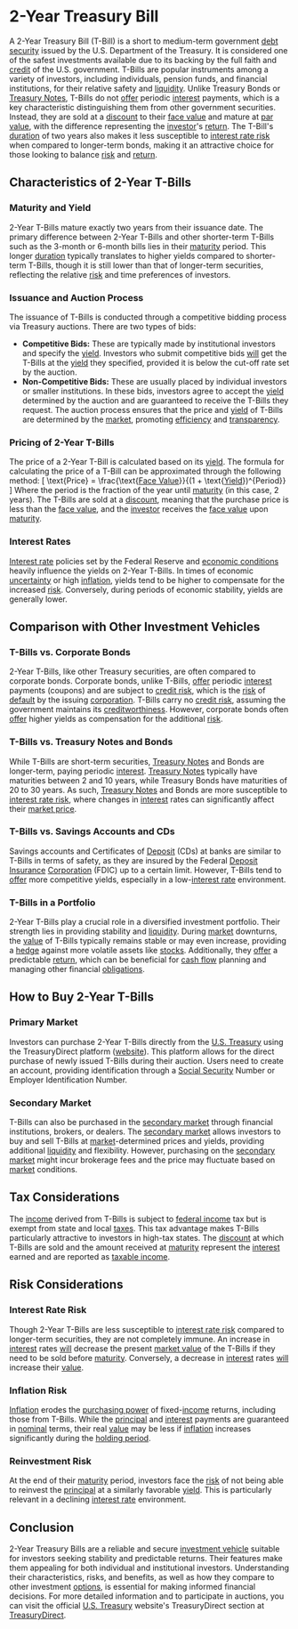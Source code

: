 # 2-Year Treasury Bill
A 2-Year Treasury Bill (T-Bill) is a short to medium-term government [debt security](../d/debt_security.md) issued by the U.S. Department of the Treasury. It is considered one of the safest investments available due to its backing by the full faith and [credit](../c/credit.md) of the U.S. government. T-Bills are popular instruments among a variety of investors, including individuals, pension funds, and financial institutions, for their relative safety and [liquidity](../l/liquidity.md). 
Unlike Treasury Bonds or [Treasury Notes](../t/treasury_notes.md), T-Bills do not [offer](../o/offer.md) periodic [interest](../i/interest.md) payments, which is a key characteristic distinguishing them from other government securities. Instead, they are sold at a [discount](../d/discount.md) to their [face value](../f/face_value.md) and mature at [par value](../p/par_value.md), with the difference representing the [investor](../i/investor.md)'s [return](../r/return.md). The T-Bill's [duration](../d/duration.md) of two years also makes it less susceptible to [interest rate risk](../i/interest_rate_risk.md) when compared to longer-term bonds, making it an attractive choice for those looking to balance [risk](../r/risk.md) and [return](../r/return.md).
## Characteristics of 2-Year T-Bills
### Maturity and Yield
2-Year T-Bills mature exactly two years from their issuance date. The primary difference between 2-Year T-Bills and other shorter-term T-Bills such as the 3-month or 6-month bills lies in their [maturity](../m/maturity.md) period. This longer [duration](../d/duration.md) typically translates to higher yields compared to shorter-term T-Bills, though it is still lower than that of longer-term securities, reflecting the relative [risk](../r/risk.md) and time preferences of investors.
### Issuance and Auction Process
The issuance of T-Bills is conducted through a competitive bidding process via Treasury auctions. There are two types of bids:
- **Competitive Bids:** These are typically made by institutional investors and specify the [yield](../y/yield.md). Investors who submit competitive bids [will](../w/will.md) get the T-Bills at the [yield](../y/yield.md) they specified, provided it is below the cut-off rate set by the auction.
- **Non-Competitive Bids:** These are usually placed by individual investors or smaller institutions. In these bids, investors agree to accept the [yield](../y/yield.md) determined by the auction and are guaranteed to receive the T-Bills they request.
The auction process ensures that the price and [yield](../y/yield.md) of T-Bills are determined by the [market](../m/market.md), promoting [efficiency](../e/efficiency.md) and [transparency](../t/transparency.md).
### Pricing of 2-Year T-Bills
The price of a 2-Year T-Bill is calculated based on its [yield](../y/yield.md). The formula for calculating the price of a T-Bill can be approximated through the following method:
\[ \text{Price} = \frac{\text{[Face Value](../f/face_value.md)}}{(1 + \text{[Yield](../y/yield.md)})^{Period}} \]
Where the period is the fraction of the year until [maturity](../m/maturity.md) (in this case, 2 years). The T-Bills are sold at a [discount](../d/discount.md), meaning that the purchase price is less than the [face value](../f/face_value.md), and the [investor](../i/investor.md) receives the [face value](../f/face_value.md) upon [maturity](../m/maturity.md).
### Interest Rates
[Interest rate](../i/interest_rate.md) policies set by the Federal Reserve and [economic conditions](../e/economic_conditions.md) heavily influence the yields on 2-Year T-Bills. In times of economic [uncertainty](../u/uncertainty_in_trading.md) or high [inflation](../i/inflation.md), yields tend to be higher to compensate for the increased [risk](../r/risk.md). Conversely, during periods of economic stability, yields are generally lower.
## Comparison with Other Investment Vehicles
### T-Bills vs. Corporate Bonds
2-Year T-Bills, like other Treasury securities, are often compared to corporate bonds. Corporate bonds, unlike T-Bills, [offer](../o/offer.md) periodic [interest](../i/interest.md) payments (coupons) and are subject to [credit risk](../c/credit_risk.md), which is the [risk](../r/risk.md) of [default](../d/default.md) by the issuing [corporation](../c/corporation.md). T-Bills carry no [credit risk](../c/credit_risk.md), assuming the government maintains its [creditworthiness](../c/creditworthiness.md). However, corporate bonds often [offer](../o/offer.md) higher yields as compensation for the additional [risk](../r/risk.md).
### T-Bills vs. Treasury Notes and Bonds
While T-Bills are short-term securities, [Treasury Notes](../t/treasury_notes.md) and Bonds are longer-term, paying periodic [interest](../i/interest.md). [Treasury Notes](../t/treasury_notes.md) typically have maturities between 2 and 10 years, while Treasury Bonds have maturities of 20 to 30 years. As such, [Treasury Notes](../t/treasury_notes.md) and Bonds are more susceptible to [interest rate risk](../i/interest_rate_risk.md), where changes in [interest](../i/interest.md) rates can significantly affect their [market price](../m/market_price.md).
### T-Bills vs. Savings Accounts and CDs
Savings accounts and Certificates of [Deposit](../d/deposit.md) (CDs) at banks are similar to T-Bills in terms of safety, as they are insured by the Federal [Deposit](../d/deposit.md) [Insurance](../i/insurance.md) [Corporation](../c/corporation.md) (FDIC) up to a certain limit. However, T-Bills tend to [offer](../o/offer.md) more competitive yields, especially in a low-[interest rate](../i/interest_rate.md) environment.
### T-Bills in a Portfolio
2-Year T-Bills play a crucial role in a diversified investment portfolio. Their strength lies in providing stability and [liquidity](../l/liquidity.md). During [market](../m/market.md) downturns, the [value](../v/value.md) of T-Bills typically remains stable or may even increase, providing a [hedge](../h/hedge.md) against more volatile assets like [stocks](../s/stock.md). Additionally, they [offer](../o/offer.md) a predictable [return](../r/return.md), which can be beneficial for [cash flow](../c/cash_flow.md) planning and managing other financial [obligations](../o/obligation.md).
## How to Buy 2-Year T-Bills
### Primary Market
Investors can purchase 2-Year T-Bills directly from the [U.S. Treasury](../u/u.s._treasury.md) using the TreasuryDirect platform ([website](https://www.treasurydirect.gov)). This platform allows for the direct purchase of newly issued T-Bills during their auction. Users need to create an account, providing identification through a [Social Security](../s/social_security.md) Number or Employer Identification Number.
### Secondary Market
T-Bills can also be purchased in the [secondary market](../s/secondary_market.md) through financial institutions, brokers, or dealers. The [secondary market](../s/secondary_market.md) allows investors to buy and sell T-Bills at [market](../m/market.md)-determined prices and yields, providing additional [liquidity](../l/liquidity.md) and flexibility. However, purchasing on the [secondary market](../s/secondary_market.md) might incur brokerage fees and the price may fluctuate based on [market](../m/market.md) conditions.
## Tax Considerations
The [income](../i/income.md) derived from T-Bills is subject to [federal income](../f/federal_income.md) tax but is exempt from state and local [taxes](../t/taxes.md). This tax advantage makes T-Bills particularly attractive to investors in high-tax states. The [discount](../d/discount.md) at which T-Bills are sold and the amount received at [maturity](../m/maturity.md) represent the [interest](../i/interest.md) earned and are reported as [taxable income](../t/taxable_income.md).
## Risk Considerations
### Interest Rate Risk
Though 2-Year T-Bills are less susceptible to [interest rate risk](../i/interest_rate_risk.md) compared to longer-term securities, they are not completely immune. An increase in [interest](../i/interest.md) rates [will](../w/will.md) decrease the present [market value](../m/market_value.md) of the T-Bills if they need to be sold before [maturity](../m/maturity.md). Conversely, a decrease in [interest](../i/interest.md) rates [will](../w/will.md) increase their [value](../v/value.md).
### Inflation Risk
[Inflation](../i/inflation.md) erodes the [purchasing power](../p/purchasing_power.md) of fixed-[income](../i/income.md) returns, including those from T-Bills. While the [principal](../p/principal.md) and [interest](../i/interest.md) payments are guaranteed in [nominal](../n/nominal.md) terms, their real [value](../v/value.md) may be less if [inflation](../i/inflation.md) increases significantly during the [holding period](../h/holding_period.md).
### Reinvestment Risk
At the end of their [maturity](../m/maturity.md) period, investors face the [risk](../r/risk.md) of not being able to reinvest the [principal](../p/principal.md) at a similarly favorable [yield](../y/yield.md). This is particularly relevant in a declining [interest rate](../i/interest_rate.md) environment.
## Conclusion
2-Year Treasury Bills are a reliable and secure [investment vehicle](../i/investment_vehicle.md) suitable for investors seeking stability and predictable returns. Their features make them appealing for both individual and institutional investors. Understanding their characteristics, risks, and benefits, as well as how they compare to other investment [options](../o/options.md), is essential for making informed financial decisions. For more detailed information and to participate in auctions, you can visit the official [U.S. Treasury](../u/u.s._treasury.md) website's TreasuryDirect section at [TreasuryDirect](https://www.treasurydirect.gov).
